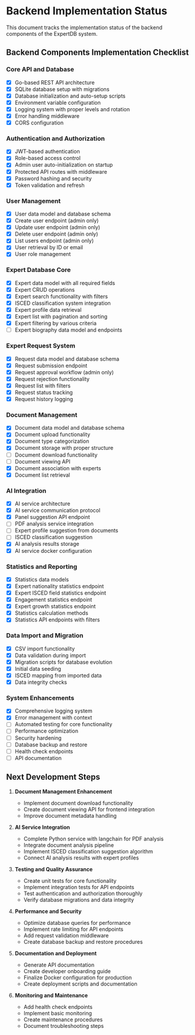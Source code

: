 # Backend Implementation Status

This document tracks the implementation status of the backend components of the ExpertDB system.

## Backend Components Implementation Checklist

### Core API and Database
- [x] Go-based REST API architecture
- [x] SQLite database setup with migrations
- [x] Database initialization and auto-setup scripts
- [x] Environment variable configuration
- [x] Logging system with proper levels and rotation
- [x] Error handling middleware
- [x] CORS configuration

### Authentication and Authorization
- [x] JWT-based authentication
- [x] Role-based access control
- [x] Admin user auto-initialization on startup
- [x] Protected API routes with middleware
- [x] Password hashing and security
- [x] Token validation and refresh

### User Management
- [x] User data model and database schema
- [x] Create user endpoint (admin only)
- [x] Update user endpoint (admin only)
- [x] Delete user endpoint (admin only)
- [x] List users endpoint (admin only)
- [x] User retrieval by ID or email
- [x] User role management

### Expert Database Core
- [x] Expert data model with all required fields
- [x] Expert CRUD operations
- [x] Expert search functionality with filters
- [x] ISCED classification system integration
- [x] Expert profile data retrieval
- [x] Expert list with pagination and sorting
- [x] Expert filtering by various criteria
- [ ] Expert biography data model and endpoints

### Expert Request System
- [x] Request data model and database schema
- [x] Request submission endpoint
- [x] Request approval workflow (admin only)
- [x] Request rejection functionality
- [x] Request list with filters
- [x] Request status tracking
- [x] Request history logging

### Document Management
- [x] Document data model and database schema
- [x] Document upload functionality
- [x] Document type categorization
- [x] Document storage with proper structure
- [ ] Document download functionality
- [ ] Document viewing API
- [x] Document association with experts
- [x] Document list retrieval

### AI Integration
- [x] AI service architecture
- [x] AI service communication protocol
- [x] Panel suggestion API endpoint
- [ ] PDF analysis service integration
- [ ] Expert profile suggestion from documents
- [ ] ISCED classification suggestion
- [x] AI analysis results storage
- [x] AI service docker configuration

### Statistics and Reporting
- [x] Statistics data models
- [x] Expert nationality statistics endpoint
- [x] Expert ISCED field statistics endpoint
- [x] Engagement statistics endpoint
- [x] Expert growth statistics endpoint
- [x] Statistics calculation methods
- [x] Statistics API endpoints with filters

### Data Import and Migration
- [x] CSV import functionality
- [x] Data validation during import
- [x] Migration scripts for database evolution
- [x] Initial data seeding
- [x] ISCED mapping from imported data
- [x] Data integrity checks

### System Enhancements
- [x] Comprehensive logging system
- [x] Error management with context
- [ ] Automated testing for core functionality
- [ ] Performance optimization
- [ ] Security hardening
- [ ] Database backup and restore
- [ ] Health check endpoints
- [ ] API documentation

## Next Development Steps

1. **Document Management Enhancement**
   - Implement document download functionality
   - Create document viewing API for frontend integration
   - Improve document metadata handling

2. **AI Service Integration**
   - Complete Python service with langchain for PDF analysis
   - Integrate document analysis pipeline
   - Implement ISCED classification suggestion algorithm
   - Connect AI analysis results with expert profiles

3. **Testing and Quality Assurance**
   - Create unit tests for core functionality
   - Implement integration tests for API endpoints
   - Test authentication and authorization thoroughly
   - Verify database migrations and data integrity

4. **Performance and Security**
   - Optimize database queries for performance
   - Implement rate limiting for API endpoints
   - Add request validation middleware
   - Create database backup and restore procedures

5. **Documentation and Deployment**
   - Generate API documentation
   - Create developer onboarding guide
   - Finalize Docker configuration for production
   - Create deployment scripts and documentation

6. **Monitoring and Maintenance**
   - Add health check endpoints
   - Implement basic monitoring
   - Create maintenance procedures
   - Document troubleshooting steps
